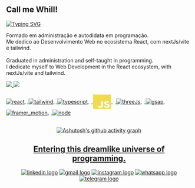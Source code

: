 ## Call me Whill!
[![Typing SVG](https://readme-typing-svg.demolab.com?font=Fira+Code&weight=500&size=25&pause=1000&color=EA8ADF&random=false&width=435&lines=Freelancer+Web+Designer)](https://git.io/typing-svg)

<div style="text-color: #F1E05A">

Formado em administração e autodidata em programação. <br/>
Me dedico ao Desenvolvimento Web no ecosistema React, com nextJs/vite e tailwind.
<br/>
<br/>
Graduated in administration and self-taught in programming. <br/>
I dedicate myself to Web Development in the React ecosystem, with nextJs/vite and tailwind.

</div>

<div>
   <a href="https://github.com/Whillian-Sousa">
   <img height="180em" src="https://github-readme-stats.vercel.app/api?username=Whillian-Sousa&show_icons=true&theme=tokyonight&include_all_commits=true&count_private=true"/>
   <img height="180em" src="https://github-readme-stats.vercel.app/api/top-langs/?username=Whillian-Sousa&layout=compact&langs_count=6&theme=tokyonight"/>

</div>
<div style="display: inline_block"><br>
  <img align="center" alt="react" height="40" width="50" src="https://github.com/Whillian-Sousa/Whillian-Sousa/assets/135404385/c6061262-5b95-4905-927e-9086890f494a">
  <img width="3" />
  <img align="center" alt="tailwind" height="40" width="50" src="https://github.com/Whillian-Sousa/Whillian-Sousa/assets/135404385/1391c8d1-a411-4088-87e3-11943ef3fb4e">
  <img width="3" />
  <img align="center" alt="typescript" height="40" width="50" src="https://github.com/Whillian-Sousa/Whillian-Sousa/assets/135404385/7867e96b-21f0-4135-a6ad-42e35cd74583">
  <img width="6" />
  <img align="center" alt="Javascript" height="40" width="50" src="https://raw.githubusercontent.com/devicons/devicon/master/icons/javascript/javascript-plain.svg">
  <img width="6" />
  <img align="center" alt="threeJs" height="40" width="40" src="https://github.com/Whillian-Sousa/Whillian-Sousa/assets/135404385/ca827dd9-6e89-42ca-8fd8-61c732945a55">
  <img width="6" />
  <img align="center" alt="gsap" height="50" width="50" src="https://github.com/Whillian-Sousa/Whillian-Sousa/assets/135404385/dc69d5d4-df80-46c7-a006-fe2028fae1a5">
  <img width="6" />
  <img align="center" alt="framer_motion" height="40" width="40" src="https://github.com/Whillian-Sousa/Whillian-Sousa/assets/135404385/52e6ba12-67a4-4633-95c0-e3f54eba5a57">
  <img width="6" />
  <img align="center" alt="node" height="40" width="50" src="https://github.com/Whillian-Sousa/Whillian-Sousa/assets/135404385/b50f59cb-d6fb-4361-aea7-08cf3f73147b">
</div>
 
 <br>

<div align="center" >
   
![Ashutosh's github activity graph](https://ssr-contributions-svg.vercel.app/_/Whillian-Sousa?chart=3dbar&gap=0.6&scale=2&flatten=0&animation=wave&animation_duration=1&animation_delay=0.05&animation_amplitude=20&animation_frequency=0.5&animation_wave_center=10_0&format=svg&weeks=30&theme=sunset) 

</div>


 
  <h2 align="center">Entering this dreamlike universe of programming.</h2>


<div align="center">
  <a href="https://www.linkedin.com/in/whillian-sousa-0b5647303/" target="_blank"><img src="https://img.shields.io/static/v1?message=LinkedIn&logo=linkedin&label=&color=0077B5&logoColor=white&labelColor=&style=for-the-badge" height="35" alt="linkedin logo"  /></a>
  <a href="whillscf@gmail.com.br" target="_blank"><img src="https://img.shields.io/static/v1?message=Gmail&logo=gmail&label=&color=D14836&logoColor=white&labelColor=&style=for-the-badge" height="35" alt="gmail logo"  /></a>
  <a href="https://instagram.com/lordgodbird" target="_blank"><img src="https://img.shields.io/static/v1?message=Instagram&logo=instagram&label=&color=E4405F&logoColor=white&labelColor=&style=for-the-badge" height="35" alt="instagram logo"  /></a>
  <a href="https://wa.me/message/YCWKGSISZPAJP1" target="_blank"><img src="https://img.shields.io/static/v1?message=Whatsapp&logo=whatsapp&label=&color=25D366&logoColor=white&labelColor=&style=for-the-badge" height="35" alt="whatsapp logo"  /></a>
  <a href="https://t.me/whillSousa" target="_blank"><img src="https://img.shields.io/static/v1?message=Telegram&logo=telegram&label=&color=2CA5E0&logoColor=white&labelColor=&style=for-the-badge" height="35" alt="telegram logo"  /></a>
</div>

